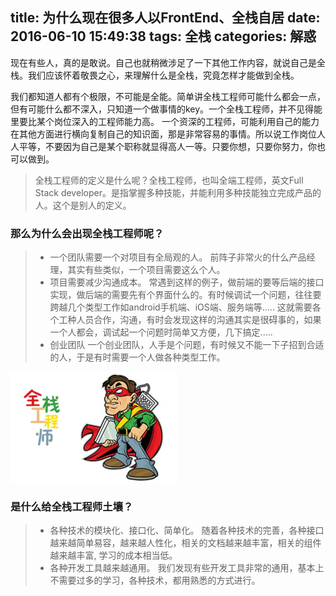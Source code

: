 title: 为什么现在很多人以FrontEnd、全栈自居
date: 2016-06-10 15:49:38
tags: 全栈
categories: 解惑
---

现在有些人，真的是敢说。自己也就稍微涉足了一下其他工作内容，就说自己是全栈。我们应该怀着敬畏之心，来理解什么是全栈，究竟怎样才能做到全栈。

我们都知道人都有个极限，不可能是全能。简单讲全栈工程师可能什么都会一点，但有可能什么都不深入，只知道一个做事情的key。一个全栈工程师，并不见得能里要比某个岗位深入的工程师能力高。
一个资深的工程师，可能利用自己的能力在其他方面进行横向复制自己的知识面，那是非常容易的事情。所以说工作岗位人人平等，不要因为自己是某个职称就显得高人一等。只要你想，只要你努力，你也可以做到。

<blockquote class="blockquote-center">全栈工程师的定义是什么呢？全栈工程师，也叫全端工程师，英文Full Stack developer。是指掌握多种技能，并能利用多种技能独立完成产品的人。这个是别人的定义。</blockquote>

### 那么为什么会出现全栈工程师呢？
> * 一个团队需要一个对项目有全局观的人。
前阵子非常火的什么产品经理，其实有些类似，一个项目需要这么个人。
> * 项目需要减少沟通成本。
常遇到这样的例子，做前端的要等后端的接口实现，做后端的需要先有个界面什么的。有时候调试一个问题，往往要跨越几个类型工作如android手机端、iOS端、服务端等.....
这就需要各个工种人员合作，沟通，有时会发现这样的沟通其实是很碍事的，如果一个人都会，调试起一个问题时简单又方便，几下搞定..... 
> * 创业团队
一个创业团队，人手是个问题，有时候又不能一下子招到合适的人，于是有时需要一个人做各种类型工作。

<img src="/images/full-stack.jpg" class="full-image" />

<!--more-->
### 是什么给全栈工程师土壤？
> * 各种技术的模块化、接口化、简单化。
     随着各种技术的完善，各种接口越来越简单易容，越来越人性化，相关的文档越来越丰富，相关的组件越来越丰富, 学习的成本相当低。
> * 各种开发工具越来越通用。
     我们发现有些开发工具非常的通用，基本上不需要过多的学习，各种技术，都用熟悉的方式进行。